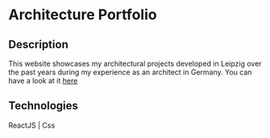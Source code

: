 <h1>Architecture Portfolio</h1>

<h2>Description</h2>

This website showcases my architectural projects developed in Leipzig over the past years during my experience as an architect in Germany.
You can have a look at it <a href="https://architecture-portfolio.netlify.app">here</a>

<h2>Technologies</h2>

ReactJS | Css

